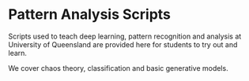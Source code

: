 # Pattern Analysis Scripts
Scripts used to teach deep learning, pattern recognition and analysis at University of Queensland are provided here for students to try out and learn.

We cover chaos theory, classification and basic generative models.